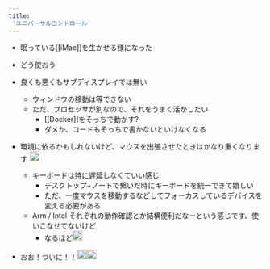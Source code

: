 ```yaml
---
title:
 'ユニバーサルコントロール'
---
```


- 眠っている[[iMac]]を生かせる様になった
- どう使おう
- 良くも悪くもサブディスプレイでは無い
    - ウィンドウの移動は等できない
    - ただ、プロセッサが別なので、それをうまく活かしたい
        - [[Docker]]をそっちで動かす?
        - ダメか、コードもそっちで書かないといけなくなる


- 環境に依るかもしれないけど、マウスを出張させたときはかなり重くなります <img src='https://scrapbox.io/api/pages/blu3mo-public/momeemt/icon' alt='momeemt.icon' height="19.5"/>
    - キーボードは特に遅延しなくていい感じ
        - デスクトップ+ノートで繋いだ時にキーボードを統一できて嬉しい
        - ただ、一度マウスを移動するなどしてフォーカスしているデバイスを変える必要がある
    - Arm / Intel それぞれの動作確認とか結構便利だなーという感じです、使いこなせてないけど
        - なるほど<img src='https://scrapbox.io/api/pages/blu3mo-public/blu3mo/icon' alt='blu3mo.icon' height="19.5"/>

- おお！ついに！！<img src='https://scrapbox.io/api/pages/blu3mo-public/kaya/icon' alt='kaya.icon' height="19.5"/><img src='https://scrapbox.io/api/pages/blu3mo-public/momeemt/icon' alt='momeemt.icon' height="19.5"/>
